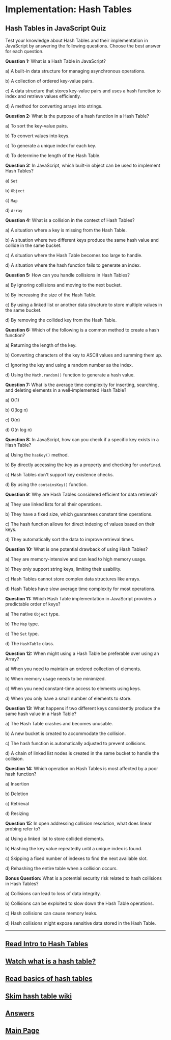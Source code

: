 # Implementation: Hash Tables

## Hash Tables in JavaScript Quiz

Test your knowledge about Hash Tables and their implementation in JavaScript by answering the following questions. Choose the best answer for each question.

**Question 1:** What is a Hash Table in JavaScript?

a) A built-in data structure for managing asynchronous operations.

b) A collection of ordered key-value pairs.

c) A data structure that stores key-value pairs and uses a hash function to index and retrieve values efficiently.

d) A method for converting arrays into strings.

**Question 2:** What is the purpose of a hash function in a Hash Table?

a) To sort the key-value pairs.

b) To convert values into keys.

c) To generate a unique index for each key.

d) To determine the length of the Hash Table.

**Question 3:** In JavaScript, which built-in object can be used to implement Hash Tables?

a) `Set`

b) `Object`

c) `Map`

d) `Array`

**Question 4:** What is a collision in the context of Hash Tables?

a) A situation where a key is missing from the Hash Table.

b) A situation where two different keys produce the same hash value and collide in the same bucket.

c) A situation where the Hash Table becomes too large to handle.

d) A situation where the hash function fails to generate an index.

**Question 5:** How can you handle collisions in Hash Tables?

a) By ignoring collisions and moving to the next bucket.

b) By increasing the size of the Hash Table.

c) By using a linked list or another data structure to store multiple values in the same bucket.

d) By removing the collided key from the Hash Table.

**Question 6:** Which of the following is a common method to create a hash function?

a) Returning the length of the key.

b) Converting characters of the key to ASCII values and summing them up.

c) Ignoring the key and using a random number as the index.

d) Using the `Math.random()` function to generate a hash value.

**Question 7:** What is the average time complexity for inserting, searching, and deleting elements in a well-implemented Hash Table?

a) O(1)

b) O(log n)

c) O(n)

d) O(n log n)

**Question 8:** In JavaScript, how can you check if a specific key exists in a Hash Table?

a) Using the `hasKey()` method.

b) By directly accessing the key as a property and checking for `undefined`.

c) Hash Tables don't support key existence checks.

d) By using the `containsKey()` function.

**Question 9:** Why are Hash Tables considered efficient for data retrieval?

a) They use linked lists for all their operations.

b) They have a fixed size, which guarantees constant time operations.

c) The hash function allows for direct indexing of values based on their keys.

d) They automatically sort the data to improve retrieval times.

**Question 10:** What is one potential drawback of using Hash Tables?

a) They are memory-intensive and can lead to high memory usage.

b) They only support string keys, limiting their usability.

c) Hash Tables cannot store complex data structures like arrays.

d) Hash Tables have slow average time complexity for most operations.

**Question 11:** Which Hash Table implementation in JavaScript provides a predictable order of keys?

a) The native `Object` type.

b) The `Map` type.

c) The `Set` type.

d) The `HashTable` class.

**Question 12:** When might using a Hash Table be preferable over using an Array?

a) When you need to maintain an ordered collection of elements.

b) When memory usage needs to be minimized.

c) When you need constant-time access to elements using keys.

d) When you only have a small number of elements to store.

**Question 13:** What happens if two different keys consistently produce the same hash value in a Hash Table?

a) The Hash Table crashes and becomes unusable.

b) A new bucket is created to accommodate the collision.

c) The hash function is automatically adjusted to prevent collisions.

d) A chain of linked list nodes is created in the same bucket to handle the collision.

**Question 14:** Which operation on Hash Tables is most affected by a poor hash function?

a) Insertion

b) Deletion

c) Retrieval

d) Resizing

**Question 15:** In open addressing collision resolution, what does linear probing refer to?

a) Using a linked list to store collided elements.

b) Hashing the key value repeatedly until a unique index is found.

c) Skipping a fixed number of indexes to find the next available slot.

d) Rehashing the entire table when a collision occurs.

**Bonus Question:** What is a potential security risk related to hash collisions in Hash Tables?

a) Collisions can lead to loss of data integrity.

b) Collisions can be exploited to slow down the Hash Table operations.

c) Hash collisions can cause memory leaks.

d) Hash collisions might expose sensitive data stored in the Hash Table.

---

## [Read Intro to Hash Tables](https://codefellows.github.io/common_curriculum/data_structures_and_algorithms/Code_401/class-30/resources/Hashtables.html)

## [Watch what is a hash table?](https://www.youtube.com/watch?v=MfhjkfocRR0)

## [Read basics of hash tables](https://www.hackerearth.com/practice/data-structures/hash-tables/basics-of-hash-tables/tutorial/)

## [Skim hash table wiki](https://en.wikipedia.org/wiki/Hash_table)

## [Answers](./HashTablesAnswers.md)

## [Main Page](../README.md)
